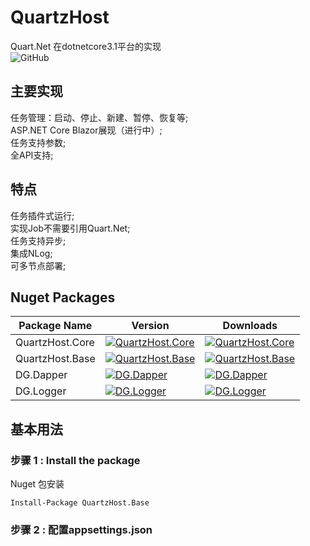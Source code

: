# QuartzHost
Quart.Net 在dotnetcore3.1平台的实现  
![GitHub](https://img.shields.io/github/license/cddldg/QuartzHost)

## 主要实现
任务管理：启动、停止、新建、暂停、恢复等;   
ASP.NET Core Blazor展现（进行中）;  
任务支持参数;    
全API支持;   
## 特点
任务插件式运行;  
实现Job不需要引用Quart.Net;  
任务支持异步;   
集成NLog;   
可多节点部署;   


## Nuget Packages

| Package Name |  Version | Downloads
|--------------|  ------- | ----  
| QuartzHost.Core | [![QuartzHost.Core](https://img.shields.io/nuget/v/QuartzHost.Core)](https://www.nuget.org/packages/QuartzHost.Core/) | [![QuartzHost.Core](https://img.shields.io/nuget/dt/QuartzHost.Core)](https://www.nuget.org/packages/QuartzHost.Core/)  
| QuartzHost.Base | [![QuartzHost.Base](https://img.shields.io/nuget/v/QuartzHost.Base)](https://www.nuget.org/packages/QuartzHost.Base/) | [![QuartzHost.Base](https://img.shields.io/nuget/dt/QuartzHost.Base)](https://www.nuget.org/packages/QuartzHost.Base/)  
| DG.Dapper | [![DG.Dapper](https://img.shields.io/nuget/v/DG.Dapper)](https://www.nuget.org/packages/DG.Dapper/) | [![DG.Dapper](https://img.shields.io/nuget/dt/DG.Dapper)](https://www.nuget.org/packages/DG.Dapper/)  
| DG.Logger | [![DG.Logger](https://img.shields.io/nuget/v/DG.Logger)](https://www.nuget.org/packages/DG.Logger/) | [![DG.Logger](https://img.shields.io/nuget/dt/DG.Logger)](https://www.nuget.org/packages/DG.Logger/)  

## 基本用法 

### 步骤 1 : Install the package

Nuget 包安装

```
Install-Package QuartzHost.Base
```

### 步骤 2 : 配置appsettings.json

